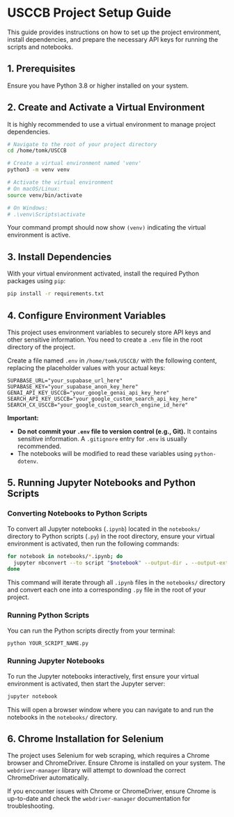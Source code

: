 # USCCB Project Setup Guide

This guide provides instructions on how to set up the project environment, install dependencies, and prepare the necessary API keys for running the scripts and notebooks.

## 1. Prerequisites

Ensure you have Python 3.8 or higher installed on your system.

## 2. Create and Activate a Virtual Environment

It is highly recommended to use a virtual environment to manage project dependencies.

```bash
# Navigate to the root of your project directory
cd /home/tomk/USCCB

# Create a virtual environment named 'venv'
python3 -m venv venv

# Activate the virtual environment
# On macOS/Linux:
source venv/bin/activate

# On Windows:
# .\venv\Scripts\activate
```

Your command prompt should now show `(venv)` indicating the virtual environment is active.

## 3. Install Dependencies

With your virtual environment activated, install the required Python packages using `pip`:

```bash
pip install -r requirements.txt
```

## 4. Configure Environment Variables

This project uses environment variables to securely store API keys and other sensitive information. You need to create a `.env` file in the root directory of the project.

Create a file named `.env` in `/home/tomk/USCCB/` with the following content, replacing the placeholder values with your actual keys:

```
SUPABASE_URL="your_supabase_url_here"
SUPABASE_KEY="your_supabase_anon_key_here"
GENAI_API_KEY_USCCB="your_google_genai_api_key_here"
SEARCH_API_KEY_USCCB="your_google_custom_search_api_key_here"
SEARCH_CX_USCCB="your_google_custom_search_engine_id_here"
```

**Important:**
*   **Do not commit your `.env` file to version control (e.g., Git).** It contains sensitive information. A `.gitignore` entry for `.env` is usually recommended.
*   The notebooks will be modified to read these variables using `python-dotenv`.

## 5. Running Jupyter Notebooks and Python Scripts

### Converting Notebooks to Python Scripts

To convert all Jupyter notebooks (`.ipynb`) located in the `notebooks/` directory to Python scripts (`.py`) in the root directory, ensure your virtual environment is activated, then run the following commands:

```bash
for notebook in notebooks/*.ipynb; do
  jupyter nbconvert --to script "$notebook" --output-dir . --output-extension .py
done
```
This command will iterate through all `.ipynb` files in the `notebooks/` directory and convert each one into a corresponding `.py` file in the root of your project.

### Running Python Scripts

You can run the Python scripts directly from your terminal:

```bash
python YOUR_SCRIPT_NAME.py
```

### Running Jupyter Notebooks

To run the Jupyter notebooks interactively, first ensure your virtual environment is activated, then start the Jupyter server:

```bash
jupyter notebook
```
This will open a browser window where you can navigate to and run the notebooks in the `notebooks/` directory.

## 6. Chrome Installation for Selenium

The project uses Selenium for web scraping, which requires a Chrome browser and ChromeDriver. Ensure Chrome is installed on your system. The `webdriver-manager` library will attempt to download the correct ChromeDriver automatically.

If you encounter issues with Chrome or ChromeDriver, ensure Chrome is up-to-date and check the `webdriver-manager` documentation for troubleshooting.